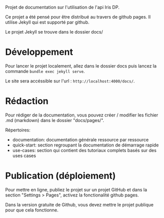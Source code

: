 Projet de documentation sur l'utilisation de l'api Iris DP. 

Ce projet a été pensé pour être distribué au travers de github pages. Il utilise Jekyll qui est supporté par github. 

Le projet Jekyll se trouve dans le dossier docs/

# Développement

Pour lancer le projet localement, allez dans le dossier docs puis lancez la commande `bundle exec jekyll serve`.

Le site sera accéssible sur l'url : `http://localhost:4000/docs/`.

# Rédaction 

Pour rédiger de la documentation, vous pouvez créer / modifier les fichier .md (markdown) dans le dossier "docs/pages/". 

Répertoires: 

* documentation: documentation générale ressource par ressource
* quick-start: section regroupant la documentation de démarrage rapide
* use-cases: section qui contient des tutoriaux complets basés sur des uses cases

# Publication (déploiement)

Pour mettre en ligne, publiez le projet sur un projet GitHub et dans la section "Settings > Pages", activez la fonctionalité github pages. 

Dans la version gratuite de Github, vous devez mettre le projet publique pour que cela fonctionne. 

